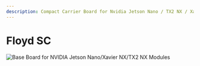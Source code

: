 ```yaml
---
description: Compact Carrier Board for Nvidia Jetson Nano / TX2 NX / Xavier NX Modules
---
```


# Floyd SC

![Base Board for NVIDIA Jetson Nano/Xavier NX/TX2 NX Modules](broken-reference)

